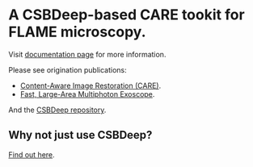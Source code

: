 # A CSBDeep-based CARE tookit for FLAME microscopy.

Visit [documentation page](https://flame-care.readthedocs.io) for more information.

Please see origination publications:
 - [Content-Aware Image Restoration (CARE)](https://www.nature.com/articles/s41592-018-0216-7).
 - [Fast, Large-Area Multiphoton Exoscope](https://www.nature.com/articles/s41598-020-75172-9).

And the [CSBDeep repository](https://github.com/CSBDeep/CSBDeep).

## Why not just use CSBDeep?

[Find out here](https://flame-care.readthedocs.io/en/latest/about.html).